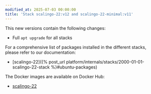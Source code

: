 ```yaml
---
modified_at: 2025-07-03 00:00:00
title: 'Stack scalingo-22:v12 and scalingo-22-minimal:v11'
---
```


This new versions contain the following changes:

* Full `apt upgrade` for all stacks

For a comprehensive list of packages installed in the different stacks, please refer to our documentation:

* [scalingo-22]({% post_url platform/internals/stacks/2000-01-01-scalingo-22-stack %}#ubuntu-packages)

The Docker images are available on Docker Hub:

* [scalingo-22](https://hub.docker.com/r/scalingo/scalingo-22)
